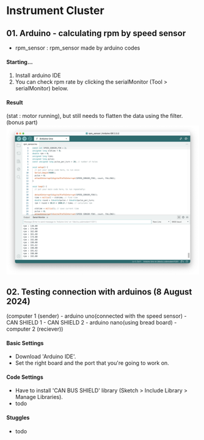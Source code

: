# Instrument Cluster
## 01. Arduino - calculating rpm by speed sensor 
- rpm_sensor
: rpm_sensor made by arduino codes

#### Starting...
1. Install arduino IDE
2. You can check rpm rate by clicking the serialMonitor (Tool > serialMonitor) below.

#### Result
(stat : motor running), but still needs to flatten the data using the filter. (bonus part)
![serialMonitor](README/result.png)

## 02. Testing connection with arduinos (8 August 2024) 
(computer 1 (sender) - arduino uno(connected with the speed sensor) - CAN SHIELD 1 - CAN SHIELD 2 - arduino nano(using bread board) - computer 2 (reciever))
                                  
#### Basic Settings
- Download 'Arduino IDE'.
- Set the right board and the port that you're going to work on.

#### Code Settings
- Have to install 'CAN BUS SHIELD' library (Sketch > Include Library > Manage Libraries).
- todo

#### Stuggles
- todo
